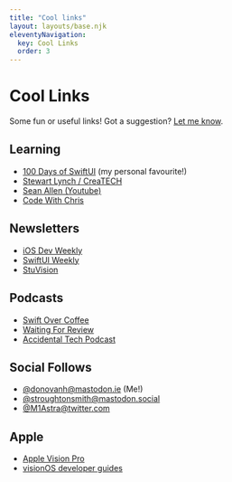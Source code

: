 ```yaml
---
title: "Cool links"
layout: layouts/base.njk
eleventyNavigation:
  key: Cool Links
  order: 3
---
```


<div class="content panel padded">
  <h1>Cool Links</h1>

  <p>Some fun or useful links! Got a suggestion? <a href="mailto:vision-links@hop.ie">Let me know</a>.</p>

  <h2>Learning</h2>
  <ul>
    <li><a href="https://www.hackingwithswift.com/100/swiftui">100 Days of SwiftUI</a> (my personal favourite!)</li>
    <li><a href="https://www.createchsol.com">Stewart Lynch / CreaTECH</a></li>
    <li><a href="https://www.youtube.com/c/SeanAllen">Sean Allen (Youtube)</a></li>
    <li><a href="https://codewithchris.com">Code With Chris</a></li>
  </ul>

  <h2>Newsletters</h2>
  <ul>
    <li><a href="https://iosdevweekly.com">iOS Dev Weekly</a></li>
    <li><a href="https://weekly.swiftwithmajid.com">SwiftUI Weekly</a></li>
    <li><a href="https://buttondown.email/varrall">StuVision</a></li>
  </ul>

  <h2>Podcasts</h2>
  <ul>
    <li><a href="https://podcasts.apple.com/podcast/swift-over-coffee/id1435076502">Swift Over Coffee</a></li>
    <li><a href="https://www.waitingforreview.com">Waiting For Review</a></li>
    <li><a href="https://atp.fm">Accidental Tech Podcast</a></li>
  </ul>

  <h2>Social Follows</h2>
  <ul>
    <li><a href="https://mastodon.ie/@donovanh">@donovanh@mastodon.ie</a> (Me!)</li>
    <li><a href="https://mastodon.social/@stroughtonsmith/">@stroughtonsmith@mastodon.social</a></li>
    <li><a href="https://twitter.com/M1Astra">@M1Astra@twitter.com</a></li>
  </ul>

  <h2>Apple</h2>
  <ul>
    <li><a href="https://www.apple.com/apple-vision-pro/">Apple Vision Pro</a></li>
    <li><a href="https://developer.apple.com/visionos/learn/">visionOS developer guides</a></li>
  </ul>
</div>

